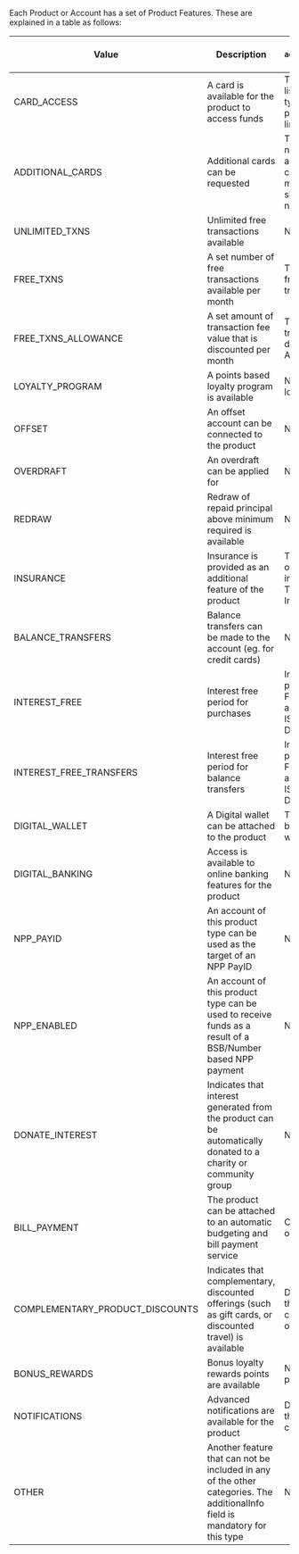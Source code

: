
Each Product or Account has a set of Product Features. These are explained in a table as follows:

| Value | Description | Use of `additionalValue` Field
|-------|-------------|-------------------------------|
CARD_ACCESS | A card is available for the product to access funds | Text describing list of card types that this product can be linked to
ADDITIONAL_CARDS | Additional cards can be requested | The maximum number of additional cards. If no maximum then should be set to null
UNLIMITED_TXNS | Unlimited free transactions available | NA
FREE_TXNS | A set number of free transactions available per month | The number of free transactions
FREE_TXNS_ALLOWANCE | A set amount of transaction fee value that is discounted per month | The amount of transaction fee discounted (in AUD)
LOYALTY_PROGRAM | A points based loyalty program is available | Name of the loyalty program
OFFSET | An offset account can be connected to the product | NA
OVERDRAFT | An overdraft can be applied for | NA
REDRAW | Redraw of repaid principal above minimum required is available | NA
INSURANCE | Insurance is provided as an additional feature of the product | Text description of the type of insurance (e.g. Travel Insurance)
BALANCE_TRANSFERS | Balance transfers can be made to the account (eg. for credit cards) | NA
INTEREST_FREE | Interest free period for purchases | Interest free period. Formatted according to ISO 8601 Durations
INTEREST_FREE_TRANSFERS | Interest free period for balance transfers | Interest free period. Formatted according to ISO 8601 Durations
DIGITAL_WALLET | A Digital wallet can be attached to the product | The name or brand of the wallet
DIGITAL_BANKING | Access is available to online banking features for the product | NA
NPP_PAYID | An account of this product type can be used as the target of an NPP PayID | NA
NPP_ENABLED | An account of this product type can be used to receive funds as a result of a BSB/Number based NPP payment | NA
DONATE_INTEREST | Indicates that interest generated from the product can be automatically donated to a charity or community group | NA
BILL_PAYMENT | The product can be attached to an automatic budgeting and bill payment service | Optional name of the service
COMPLEMENTARY_PRODUCT_DISCOUNTS | Indicates that complementary, discounted offerings (such as gift cards, or discounted travel) is available | Description of the complementary offering
BONUS_REWARDS | Bonus loyalty rewards points are available | Number of points available
NOTIFICATIONS | Advanced notifications are available for the product | Description of the notification capability
OTHER | Another feature that can not be included in any of the other categories. The additionalInfo field is mandatory for this type | NA

